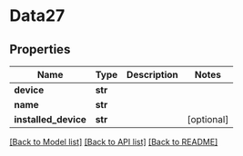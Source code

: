 # Data27

## Properties
Name | Type | Description | Notes
------------ | ------------- | ------------- | -------------
**device** | **str** |  | 
**name** | **str** |  | 
**installed_device** | **str** |  | [optional] 

[[Back to Model list]](../README.md#documentation-for-models) [[Back to API list]](../README.md#documentation-for-api-endpoints) [[Back to README]](../README.md)



